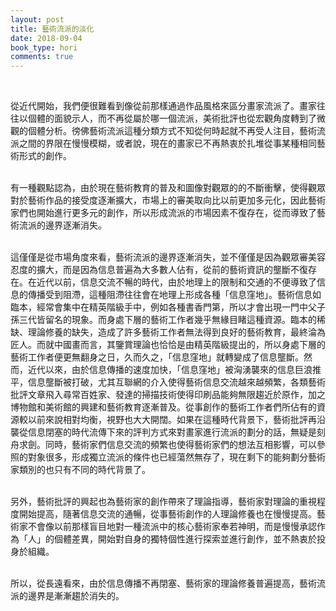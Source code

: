 ```yaml
---
layout: post
title: 藝術流派的淡化
date: 2018-09-04
book_type: hori
comments: true
---
```


<div class="drop-caps"藝術流派是一種藝術批評的分類方式，是指特定的時代背景下，思想傾向、審美趣味、創作方法、藝術風格等大致相同或近似的某些藝術家，自覺或不自覺地結合而成的組織或派別。在嚴格意義上，藝術流派是指在思想上有共同的傾向、在藝術上有相同的追求，並有一定的組織形式和結社名稱的藝術家團體或畫家群體，或者有的是在某一著名藝術家周圍，有一群藝術家追隨他，從廣義上講，流派也可以是後人在撰寫藝術評論時人為的將相似風格且互相影響的藝術家進行歸類的。<br></div><br>

從近代開始，我們便很難看到像從前那樣通過作品風格來區分畫家流派了。畫家往往以個體的面貌示人，而不再從屬於哪一個流派，美術批評也從宏觀角度轉到了微觀的個體分析。徬佛藝術流派這種分類方式不知從何時起就不再受人注目，藝術流派之間的界限在慢慢模糊，或者說，現在的畫家已不再熱衷於扎堆從事某種相同藝術形式的創作。<br><br>

有一種觀點認為，由於現在藝術教育的普及和圖像對觀眾的的不斷衝擊，使得觀眾對於藝術作品的接受度逐漸擴大，市場上的審美取向比以前更加多元化，因此藝術家們也開始進行更多元的創作，所以形成流派的市場因素不復存在，從而導致了藝術流派的邊界逐漸消失。<br><br>

這僅僅是從市場角度來看，藝術流派的邊界逐漸消失，並不僅僅是因為觀眾審美容忍度的擴大，而是因為信息普遍為大多數人佔有，從前的藝術資訊的壟斷不復存在。在近代以前，信息交流不暢的時代，由於地理上的限制和交通的不便導致了信息的傳播受到阻滯，這種阻滯往往會在地理上形成各種「信息窪地」。藝術信息如臨本，經常會集中在精英階級手中，例如各種書香門第，所以才會出現一門中父子孫三代皆留名的現象。而身處下層的藝術工作者幾乎無緣目睹這種資源。臨本的稀缺、理論修養的缺失，造成了許多藝術工作者無法得到良好的藝術教育，最終淪為匠人。而就中國畫而言，其鑒賞理論也恰恰是由精英階級提出的，所以身處下層的藝術工作者便更無翻身之日，久而久之，「信息窪地」就轉變成了信息壟斷。然而，近代以來，由於信息傳播的速度加快，「信息窪地」被洶湧襲來的信息巨浪推平，信息壟斷被打破，尤其互聯網的介入使得藝術信息交流越來越頻繁，各類藝術批評文章飛入尋常百姓家、發達的掃描技術使得印刷品能夠無限趨近於原作，加之博物館和美術館的興建和藝術教育逐漸普及。從事創作的藝術工作者們所佔有的資源較以前來說相對均衡，視野也大大開闊。如果在這種時代背景下，藝術批評再沿襲從信息閉塞的時代流傳下來的評判方式來對畫家進行流派的劃分的話，無疑是刻舟求劍。同時，藝術家們信息交流的頻繁也使得藝術家們的想法互相影響，可以參照的對象很多，形成獨立流派的條件也已經蕩然無存了，現在剩下的能夠劃分藝術家類別的也只有不同的時代背景了。<br><br>

另外，藝術批評的興起也為藝術家的創作帶來了理論指導，藝術家對理論的重視程度開始提高，隨著信息交流的通暢，從事藝術創作的人理論修養也在慢慢提高。藝術家不會像以前那樣盲目地對一種流派中的核心藝術家奉若神明，而是慢慢承認作為「人」的個體差異，開始對自身的獨特個性進行探索並進行創作，並不熱衷於投身於組織。<br><br>

所以，從長遠看來，由於信息傳播不再閉塞、藝術家的理論修養普遍提高，藝術流派的邊界是漸漸趨於消失的。
